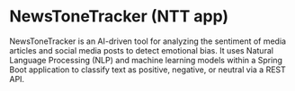 # NewsToneTracker (NTT app)

NewsToneTracker is an AI-driven tool for analyzing the sentiment of media articles and social media posts to detect emotional bias. It uses Natural Language Processing (NLP) and machine learning models within a Spring Boot application to classify text as positive, negative, or neutral via a REST API.
